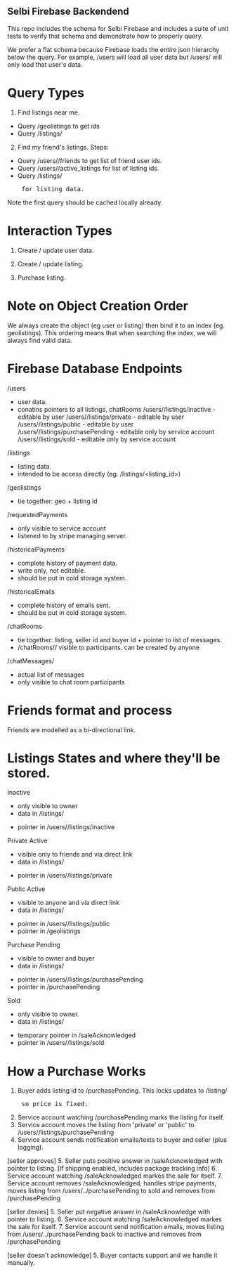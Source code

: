 Selbi Firebase Backendend
-------------------------
This repo includes the schema for Selbi Firebase and includes a suite of unit tests to verify that
schema and demonstrate how to properly query.

We prefer a flat schema because Firebase loads the entire json hierarchy below the query. For
example, /users will load all user data but /users/<uid> will only load that user's data.


Query Types
===========
1. Find listings near me.
- Query /geolistings to get ids
- Query /listings/<listing id>


2. Find my friend's listings.
Steps:
- Query /users/<uid>/friends to get list of friend user ids.
- Query /users/<friend uid>/active_listings for list of listing ids.
- Query /listings/<listing id> for listing data.

Note the first query should be cached locally already.


Interaction Types
=================
1. Create / update user data.

2. Create / update listing.

3. Purchase listing.


Note on Object Creation Order
============================
We always create the object (eg user or listing) then bind it to an index (eg. geolistings). This
ordering means that when searching the index, we will always find valid data.


Firebase Database Endpoints
===========================

/users
- user data.
- conatins pointers to all listings, chatRooms
/users/<uid>/listings/inactive - editable by user
/users/<uid>/listings/private - editable by user
/users/<uid>/listings/public - editable by user
/users/<uid>/listings/purchasePending - editable only by service account
/users/<uid>/listings/sold - editable only by service account

/listings
- listing data.
- intended to be access directly (eg. /listings/<listing_id>)

/geolistings
- tie together: geo + listing id

/requestedPayments
- only visible to service account
- listened to by stripe managing server.

/historicalPayments
- complete history of payment data.
- write only, not editable.
- should be put in cold storage system.

/historicalEmails
- complete history of emails sent.
- should be put in cold storage system.

/chatRooms
- tie together: listing, seller id and buyer id + pointer to list of messages.
- /chatRooms/<id>/ visible to participants. can be created by anyone

/chatMessages/<room id>
- actual list of messages
- only visible to chat room participants


Friends format and process
==========================
Friends are modelled as a bi-directional link.



Listings States and where they'll be stored.
===========================================

Inactive
- only visible to owner
- data in /listings/<listing id>
- pointer in /users/<uid>/listings/inactive

Private Active
- visible only to friends and via direct link
- data in /listings/<listing id>
- pointer in /users/<uid>/listings/private

Public Active
- visible to anyone and via direct link
- data in /listings/<listing id>
- pointer in /users/<uid>/listings/public
- pointer in /geolistings

Purchase Pending
- visible to owner and buyer
- data in /listings/<listing id>
- pointer in /users/<uid>/listings/purchasePending
- pointer in /purchasePending

Sold
- only visible to owner.
- data in /listings/<listing id>
- temporary pointer in /saleAcknowledged
- pointer in /users/<uid>/listings/sold



How a Purchase Works
====================
1. Buyer adds listing id to /purchasePending. This locks updates to /listing/<listing id> so price is fixed.
2. Service account watching /purchasePending marks the listing for itself.
3. Service account moves the listing from 'private' or 'public' to /users/<seller id>/listings/purchasePending
4. Service account sends notification emails/texts to buyer and seller (plus logging).

[seller approves]
5. Seller puts positive answer in /saleAcknowledged with pointer to listing. [If shipping enabled, includes package tracking info]
6. Service account watching /saleAcknowledged markes the sale for itself.
7. Service account removes /saleAcknowledged, handles stripe payments, moves listing from /users/../purchasePending to sold and removes from /purchasePending

[seller denies]
5. Seller put negative answer in /saleAcknowledge with pointer to listing.
6. Service account watching /saleAcknowledged markes the sale for itself.
7. Service account send notification emails, moves listing from /users/../purchasePending back to inactive and removes from /purchasePending

[seller doesn't acknowledge]
5. Buyer contacts support and we handle it manually.